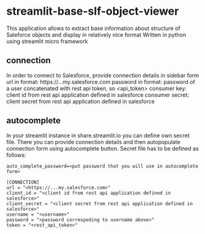 # streamlit-base-slf-object-viewer
This application allows to extract base information about structure of Saleforce objects and display in relatively nice format
Written in python using streamlit micro framework

## connection
In order to connect to Salesforce, provide connection details in sidebar form \
url in format: https://...my.salesforce.com
password in format: password of a user concatenated with rest api token, so <password><api_token>
consumer key: client id from rest api application defined in salesforce
consumer secret: client secret from rest api application defined in salesforce

## autocomplete
In your streamlit instance in share.streamlit.io you can define own secret file. There you can provide connection details and then autopopulate connection form using autocomplete button.
Secret file has to be defined as follows:

```
auto_complete_password=<put password that you will use in autocomplete form>

[CONNECTION]
url = "<https://...my.salesforce.com>"
client_id = "<client id from rest api application defined in salesforce>"
client_secret = "<client secret from rest api application defined in salesforce>"
username = "<username>"
password = "<password correspoding to username above>"
token = "<rest_api_token>"
```
